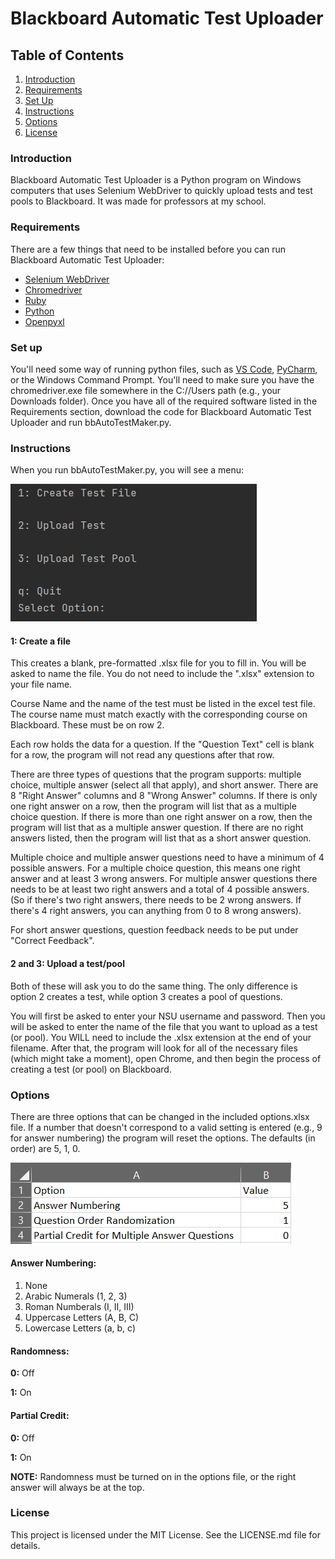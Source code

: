 # Blackboard Automatic Test Uploader
## Table of Contents
1. [Introduction](#Introduction)
2. [Requirements](#Requirements)
3. [Set Up](#Set-up)
4. [Instructions](#Instructions)
5. [Options](#Options)
6. [License](#License)

### Introduction

Blackboard Automatic Test Uploader is a Python program on Windows computers that uses Selenium WebDriver to quickly upload tests and test pools to Blackboard. It was made for professors at my school.


### Requirements

There are a few things that need to be installed before you can run Blackboard Automatic Test Uploader:

* [Selenium WebDriver](https://www.geeksforgeeks.org/how-to-install-selenium-in-python/)
* [Chromedriver](https://sites.google.com/a/chromium.org/chromedriver/downloads)
* [Ruby](https://rubyinstaller.org/)
* [Python](https://www.python.org/downloads/)
* [Openpyxl](https://openpyxl.readthedocs.io/en/stable/#installation)

### Set up

You'll need some way of running python files, such as [VS Code](https://code.visualstudio.com/download), [PyCharm](https://www.jetbrains.com/pycharm/download/#section=windows), or the Windows Command Prompt. You'll need to make sure you have the chromedriver.exe file somewhere in the C://Users path (e.g., your Downloads folder). Once you have all of the required software listed in the Requirements section, download the code for Blackboard Automatic Test Uploader and run bbAutoTestMaker.py.


### Instructions

When you run bbAutoTestMaker.py, you will see a menu:

![menu](https://github.com/Evan-Sowards/BlackBoardTestMaker/blob/a34343ba2b69f01b7c2d528aeab5686d572e327b/pics/menu.PNG?raw=true)



#### 1: Create a file

This creates a blank, pre-formatted .xlsx file for you to fill in. You will be asked to name the file. You do not need to include the ".xlsx" extension to your file name.

Course Name and the name of the test must be listed in the excel test file. The course name must match exactly with the corresponding course on Blackboard. These must be on row 2.

Each row holds the data for a question. If the "Question Text" cell is blank for a row, the program will not read any questions after that row.

There are three types of questions that the program supports: multiple choice, multiple answer (select all that apply), and short answer. There are 8 "Right Answer" columns and 8 "Wrong Answer" columns. If there is only one right answer on a row, then the program will list that as a multiple choice question. If there is more than one right answer on a row, then the program will list that as a multiple answer question. If there are no right answers listed, then the program will list that as a short answer question.

Multiple choice and multiple answer questions need to have a minimum of 4 possible answers. For a multiple choice question, this means one right answer and at least 3 wrong answers. For multiple answer questions there needs to be at least two right answers and a total of 4 possible answers. (So if there's two right answers, there needs to be 2 wrong answers. If there's 4 right answers, you can anything from 0 to 8 wrong answers).

For short answer questions, question feedback needs to be put under "Correct Feedback".

#### 2 and 3: Upload a test/pool

Both of these will ask you to do the same thing. The only difference is option 2 creates a test, while option 3 creates a pool of questions.

You will first be asked to enter your NSU username and password. Then you will be asked to enter the name of the file that you want to upload as a test (or pool). You WILL need to include the .xlsx extension at the end of your filename. After that, the program will look for all of the necessary files (which might take a moment), open Chrome, and then begin the process of creating a test (or pool) on Blackboard.


### Options

There are three options that can be changed in the included options.xlsx file. If a number that doesn't correspond to a valid setting is entered (e.g., 9 for answer numbering) the program will reset the options. The defaults (in order) are 5, 1, 0.

![options](https://github.com/Evan-Sowards/BlackBoardTestMaker/blob/34918a85628fa41bb5fffd920a4e1bbf0e50902c/pics/options.PNG?raw=true)

#### Answer Numbering:

1. None
2. Arabic Numerals (1, 2, 3)
3. Roman Numberals (I, II, III)
4. Uppercase Letters (A, B, C)
5. Lowercase Letters (a, b, c)

#### Randomness:

  **0:** Off
  
  **1:** On

#### Partial Credit:

  **0:** Off

  **1:** On


**NOTE:** Randomness must be turned on in the options file, or the right answer will always be at the top.


### License

This project is licensed under the MIT License. See the LICENSE.md file for details.
